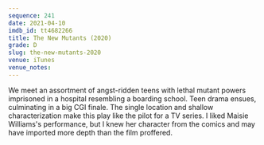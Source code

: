 ```yaml
---
sequence: 241
date: 2021-04-10
imdb_id: tt4682266
title: The New Mutants (2020)
grade: D
slug: the-new-mutants-2020
venue: iTunes
venue_notes:
---
```


We meet an assortment of angst-ridden teens with lethal mutant powers imprisoned in a hospital resembling a boarding school. Teen drama ensues, culminating in a big CGI finale. The single location and shallow characterization make this play like the pilot for a TV series. I liked Maisie Williams's performance, but I knew her character from the comics and may have imported more depth than the film proffered.
